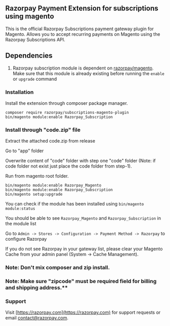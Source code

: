 ## Razorpay Payment Extension for subscriptions using magento

This is the official Razorpay Subscriptions payment gateway plugin for Magento. Allows you to accept recurring payments on Magento using the Razorpay Subscriptions API.

## Dependencies
1. Razorpay subscription module is dependent on [razorpay/magento](""https://github.com/razorpay/razorpay-magento/releases"). Make sure that this module is already existing before running the `enable` or `upgrade` command

### Installation

Install the extension through composer package manager.

```
composer require razorpay/subscriptions-magento-plugin
bin/magento module:enable Razorpay_Subscription
```

### Install through "code.zip" file

Extract the attached code.zip from release

Go to "app" folder

Overwrite content of "code" folder with step one "code" folder (Note: if code folder not exist just place the code folder from step-1).

Run from magento root folder.

```
bin/magento module:enable Razorpay_Magento
bin/magento module:enable Razorpay_Subscription
bin/magento setup:upgrade
```

You can check if the module has been installed using `bin/magento module:status`

You should be able to see `Razorpay_Magento` and `Razorpay_Subscription` in the module list


Go to `Admin -> Stores -> Configuration -> Payment Method -> Razorpay` to configure Razorpay


If you do not see Razorpay in your gateway list, please clear your Magento Cache from your admin
panel (System -> Cache Management).

### Note: Don't mix composer and zip install.

### Note: Make sure "zipcode" must be required field for billing and shipping address.**


### Support

Visit [https://razorpay.com](https://razorpay.com) for support requests or email contact@razorpay.com.
